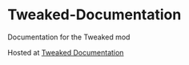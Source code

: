 # Tweaked-Documentation
Documentation for the Tweaked mod

Hosted at [Tweaked Documentation](https://tweaked.readthedocs.io/en/latest/)